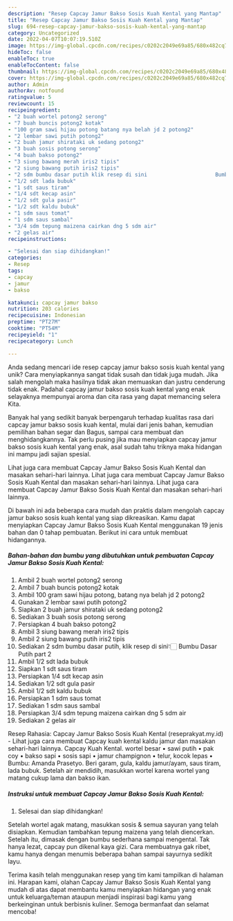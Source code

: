 ```yaml
---
description: "Resep Capcay Jamur Bakso Sosis Kuah Kental yang Mantap"
title: "Resep Capcay Jamur Bakso Sosis Kuah Kental yang Mantap"
slug: 694-resep-capcay-jamur-bakso-sosis-kuah-kental-yang-mantap
category: Uncategorized
date: 2022-04-07T10:07:19.510Z
image: https://img-global.cpcdn.com/recipes/c0202c2049e69a85/680x482cq70/capcay-jamur-bakso-sosis-kuah-kental-foto-resep-utama.jpg
hideToc: false
enableToc: true
enableTocContent: false
thumbnail: https://img-global.cpcdn.com/recipes/c0202c2049e69a85/680x482cq70/capcay-jamur-bakso-sosis-kuah-kental-foto-resep-utama.jpg
cover: https://img-global.cpcdn.com/recipes/c0202c2049e69a85/680x482cq70/capcay-jamur-bakso-sosis-kuah-kental-foto-resep-utama.jpg
author: Admin
authorAv: notfound
ratingvalue: 5
reviewcount: 15
recipeingredient:
- "2 buah wortel potong2 serong"
- "7 buah buncis potong2 kotak"
- "100 gram sawi hijau potong batang nya belah jd 2 potong2"
- "2 lembar sawi putih potong2"
- "2 buah jamur shirataki uk sedang potong2"
- "3 buah sosis potong serong"
- "4 buah bakso potong2"
- "3 siung bawang merah iris2 tipis"
- "2 siung bawang putih iris2 tipis"
- "2 sdm bumbu dasar putih klik resep di sini                      Bumbu Dasar Putih part 2"
- "1/2 sdt lada bubuk"
- "1 sdt saus tiram"
- "1/4 sdt kecap asin"
- "1/2 sdt gula pasir"
- "1/2 sdt kaldu bubuk"
- "1 sdm saus tomat"
- "1 sdm saus sambal"
- "3/4 sdm tepung maizena cairkan dng 5 sdm air"
- "2 gelas air"
recipeinstructions:

- "Selesai dan siap dihidangkan!"
categories:
- Resep
tags:
- capcay
- jamur
- bakso

katakunci: capcay jamur bakso 
nutrition: 203 calories
recipecuisine: Indonesian
preptime: "PT27M"
cooktime: "PT54M"
recipeyield: "1"
recipecategory: Lunch

---
```





Anda sedang mencari ide resep capcay jamur bakso sosis kuah kental yang unik? Cara menyiapkannya sangat tidak susah dan tidak juga mudah. Jika salah mengolah maka hasilnya tidak akan memuaskan dan justru cenderung tidak enak. Padahal capcay jamur bakso sosis kuah kental yang enak selayaknya mempunyai aroma dan cita rasa yang dapat memancing selera Kita.





Banyak hal yang sedikit banyak berpengaruh terhadap kualitas rasa dari capcay jamur bakso sosis kuah kental, mulai dari jenis bahan, kemudian pemilihan bahan segar dan Bagus, sampai cara membuat dan menghidangkannya. Tak perlu pusing jika mau menyiapkan capcay jamur bakso sosis kuah kental yang enak,      asal sudah tahu triknya maka hidangan ini mampu jadi sajian spesial.














Lihat juga cara membuat Capcay Jamur Bakso Sosis Kuah Kental dan masakan sehari-hari lainnya. Lihat juga cara membuat Capcay Jamur Bakso Sosis Kuah Kental dan masakan sehari-hari lainnya. Lihat juga cara membuat Capcay Jamur Bakso Sosis Kuah Kental dan masakan sehari-hari lainnya.






Di bawah ini ada beberapa cara mudah dan praktis dalam mengolah capcay jamur bakso sosis kuah kental yang siap dikreasikan. Kamu dapat menyiapkan Capcay Jamur Bakso Sosis Kuah Kental menggunakan 19 jenis bahan dan 0 tahap pembuatan. Berikut ini cara untuk membuat hidangannya.

<!--inarticleads1-->

##### Bahan-bahan dan bumbu yang dibutuhkan untuk pembuatan Capcay Jamur Bakso Sosis Kuah Kental:

1. Ambil 2 buah wortel potong2 serong
1. Ambil 7 buah buncis potong2 kotak
1. Ambil 100 gram sawi hijau potong, batang nya belah jd 2 potong2
1. Gunakan 2 lembar sawi putih potong2
1. Siapkan 2 buah jamur shirataki uk sedang potong2
1. Sediakan 3 buah sosis potong serong
1. Persiapkan 4 buah bakso potong2
1. Ambil 3 siung bawang merah iris2 tipis
1. Ambil 2 siung bawang putih iris2 tipis
1. Sediakan 2 sdm bumbu dasar putih, klik resep di sini👇🏻                      Bumbu Dasar Putih part 2
1. Ambil 1/2 sdt lada bubuk
1. Siapkan 1 sdt saus tiram
1. Persiapkan 1/4 sdt kecap asin
1. Sediakan 1/2 sdt gula pasir
1. Ambil 1/2 sdt kaldu bubuk
1. Persiapkan 1 sdm saus tomat
1. Sediakan 1 sdm saus sambal
1. Persiapkan 3/4 sdm tepung maizena cairkan dng 5 sdm air
1. Sediakan 2 gelas air


Resep Rahasia: Capcay Jamur Bakso Sosis Kuah Kental (reseprakyat.my.id) - Lihat juga cara membuat Capcay kuah kental kaldu jamur dan masakan sehari-hari lainnya. Capcay Kuah Kental. wortel besar • sawi putih • pak coy • bakso sapi • sosis sapi • jamur champignon • telur, kocok lepas • Bumbu: Amanda Prasetyo. Beri garam, gula, kaldu jamur/ayam, saus tiram, lada bubuk. Setelah air mendidih, masukkan wortel karena wortel yang matang cukup lama dan bakso ikan. 

<!--inarticleads2-->

##### Instruksi untuk membuat Capcay Jamur Bakso Sosis Kuah Kental:


1. Selesai dan siap dihidangkan!

Setelah wortel agak matang, masukkan sosis &amp; semua sayuran yang telah disiapkan. Kemudian tambahkan tepung maizena yang telah diencerkan. Setelah itu, dimasak dengan bumbu sederhana sampai mengental. Tak hanya lezat, capcay pun dikenal kaya gizi. Cara membuatnya gak ribet, kamu hanya dengan menumis beberapa bahan sampai sayurnya sedikit layu. 

Terima kasih telah menggunakan resep yang tim kami tampilkan di halaman ini. Harapan kami, olahan Capcay Jamur Bakso Sosis Kuah Kental yang mudah di atas dapat membantu kamu menyiapkan hidangan yang enak untuk keluarga/teman ataupun menjadi inspirasi bagi kamu yang berkeinginan untuk berbisnis kuliner. Semoga bermanfaat dan selamat mencoba!
